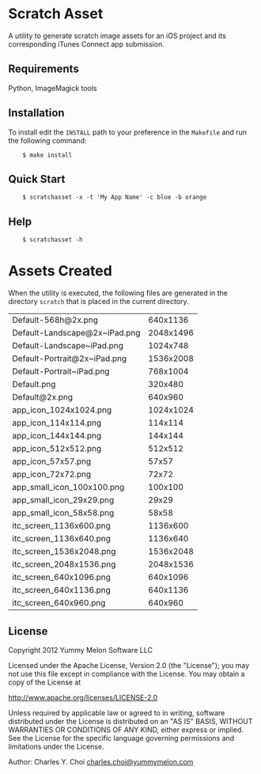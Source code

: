 # Scratch Asset

A utility to generate scratch image assets for an iOS project and its corresponding iTunes Connect app submission. 

## Requirements

Python, ImageMagick tools


## Installation

To install edit the `INSTALL` path to your preference in the `Makefile` and run the following command:

        $ make install

## Quick Start

        $ scratchasset -x -t 'My App Name' -c blue -b orange
	
## Help

        $ scratchasset -h

# Assets Created

When the utility is executed, the following files are generated in the directory `scratch` that is placed in the current directory.

<table>
<tr><td>Default-568h@2x.png</td><td>640x1136</td></tr>
<tr><td>Default-Landscape@2x~iPad.png</td><td>2048x1496</td></tr>
<tr><td>Default-Landscape~iPad.png</td><td>1024x748</td></tr>
<tr><td>Default-Portrait@2x~iPad.png</td><td>1536x2008</td></tr>
<tr><td>Default-Portrait~iPad.png</td><td>768x1004</td></tr>
<tr><td>Default.png</td><td>320x480</td></tr>
<tr><td>Default@2x.png</td><td>640x960</td></tr>
<tr><td>app_icon_1024x1024.png</td><td>1024x1024</td></tr>
<tr><td>app_icon_114x114.png</td><td>114x114</td></tr>
<tr><td>app_icon_144x144.png</td><td>144x144</td></tr>
<tr><td>app_icon_512x512.png</td><td>512x512</td></tr>
<tr><td>app_icon_57x57.png</td><td>57x57</td></tr>
<tr><td>app_icon_72x72.png</td><td>72x72</td></tr>
<tr><td>app_small_icon_100x100.png</td><td>100x100</td></tr>
<tr><td>app_small_icon_29x29.png</td><td>29x29</td></tr>
<tr><td>app_small_icon_58x58.png</td><td>58x58</td></tr>
<tr><td>itc_screen_1136x600.png</td><td>1136x600</td></tr>
<tr><td>itc_screen_1136x640.png</td><td>1136x640</td></tr>
<tr><td>itc_screen_1536x2048.png</td><td>1536x2048</td></tr>
<tr><td>itc_screen_2048x1536.png</td><td>2048x1536</td></tr>
<tr><td>itc_screen_640x1096.png</td><td>640x1096</td></tr>
<tr><td>itc_screen_640x1136.png</td><td>640x1136</td></tr>
<tr><td>itc_screen_640x960.png</td><td>640x960</td></tr>
</table>


## License

Copyright 2012 Yummy Melon Software LLC

Licensed under the Apache License, Version 2.0 (the "License");
you may not use this file except in compliance with the License.
You may obtain a copy of the License at

http://www.apache.org/licenses/LICENSE-2.0

Unless required by applicable law or agreed to in writing, software
distributed under the License is distributed on an "AS IS" BASIS,
WITHOUT WARRANTIES OR CONDITIONS OF ANY KIND, either express or implied.
See the License for the specific language governing permissions and
limitations under the License.

Author: Charles Y. Choi <charles.choi@yummymelon.com>








